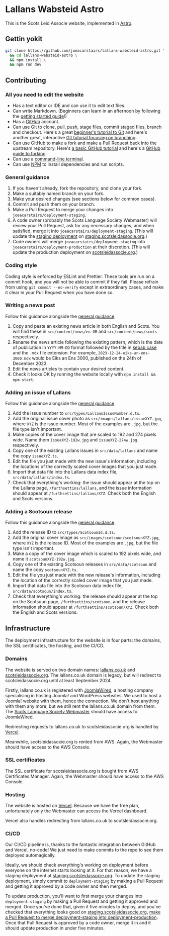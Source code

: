 # Lallans Wabsteid Astro

This is the Scots Leid Associe website, implemented in [Astro](https://astro.build/).

## Gettin yokit

```bash
git clone https://github.com/joeacarstairs/lallans-wabsteid-astro.git \
  && cd lallans-wabsteid-astro \
  && npm install \
  && npm run dev
```

## Contributing

### All you need to edit the website

- Has a text editor or IDE and can use it to edit text files.
- Can write Markdown. (Beginners can learn in an afternoon by following the
  [getting started guide](https://www.markdownguide.org/getting-started/)!)
- Has a [GitHub](https://github.com/join) account.
- Can use Git to clone, pull, push, stage files, commit staged files, branch and checkout. Here's a
  great [beginner's tutorial to Git](https://www.atlassian.com/git) and here's another great,
  interactive [Git tutorial focusing on branching](https://learngitbranching.js.org/).
- Can use GitHub to make a fork and make a Pull Request back into the upstream repository. Here's
  [a basic GitHub tutorial](https://docs.github.com/en/get-started/quickstart/hello-world) and
  here's a [GitHub guide to forking](https://docs.github.com/en/get-started/quickstart/fork-a-repo).
- Can use a [command-line terminal](https://www.freecodecamp.org/news/command-line-for-beginners/).
- Can use [NPM](https://nodesource.com/blog/an-absolute-beginners-guide-to-using-npm/) to install
  dependencies and run scripts.

### General guidance

1. If you haven't already, fork the repository, and clone your fork.
2. Make a suitably named branch on your fork.
3. Make your desired changes (see sections below for common cases).
4. Commit and push them on your branch.
5. Make a Pull Request to merge your changes into `joeacarstairs/deployment-staging`.
6. A code owner (probably the Scots Language Society Webmaster) will review your Pull Request, ask
   for any necessary changes, and when satisfied, merge it into `joeacarstairs/deployment-staging`.
   (This will update the [staging deployment](#cicd) on
   [staging.scotsleidassocie.org](https://staging.scotsleidassocie.org).)
7. Code owners will merge `joeacarstairs/deployment-staging` into
   `joeacarstairs/deployment-production` at their discretion. (This will update the production
   deployment on [scotsleidassocie.org](https://scotsleidassocie.org).)

### Coding style

Coding style is enforced by ESLint and Prettier. These tools are run on a commit hook, and you will
not be able to commit if they fail. Please refrain from using `git commit --no-verify` except in
extraordinary cases, and make it clear in your Pull Request when you have done so.

### Writing a news post

Follow this guidance alongside the [general guidance](#general-guidance).

1. Copy and paste an existing news article in both English and Scots. You will find these in
   `src/content/news/en-GB` and `src/content/news/scots` respectively.
2. Rename the news article following the existing pattern, which is the date of publication in
   `YYYY-MM-DD` format followed by the title in
   [kebab case](https://www.freecodecamp.org/news/snake-case-vs-camel-case-vs-pascal-case-vs-kebab-case-whats-the-difference/#whatiskebabcaseanamekebabcasea)
   and the `.mdx` file extension. For example, `2023-12-24-eiks-an-ens-3000.mdx` would be Eiks an
   Ens 3000, published on the 24th of December 2023.
3. Edit the news articles to contain your desired content.
4. Check it looks OK by running the website locally with `npm install && npm start`.

### Adding an issue of Lallans

Follow this guidance alongside the [general guidance](#general-guidance).

1. Add the issue number to `src/types/LallansIssueNumber.d.ts`.
2. Add the original issue cover photo as `src/images/lallans/issueXYZ.jpg`, where `XYZ` is the issue
   number. Most of the examples are `.jpg`, but the file type isn't important.
3. Make copies of the cover image that are scaled to 192 and 274 pixels wide. Name them
   `issueXYZ-192w.jpg` and `issueXYZ-274w.jpg` respectively.
4. Copy one of the existing Lallans issues in `src/data/lallans` and name the copy `issueXYZ.ts`.
5. Edit the file you just made with the new issue's information, including the locations of the
   correctly scaled cover images that you just made.
6. Import that data file into the Lallans data index file, `src/data/lallans/index.ts`.
7. Check that everything's working: the issue should appear at the top on the Lallans page,
   `/furthsettins/lallans`, and the issue information should appear at `/furthsettins/lallans/XYZ`.
   Check both the English and Scots versions.

### Adding a Scotsoun release

Follow this guidance alongside the [general guidance](#general-guidance).

1. Add the release ID to `src/types/ScotsounId.d.ts`.
2. Add the original cover image as `src/images/scotsoun/scotsounXYZ.jpg`, where `XYZ` is the release
   ID. Most of the examples are `.jpg`, but the file type isn't important.
3. Make a copy of the cover image which is scaled to 192 pixels wide, and name it
   `scotsounXYZ-192w.jpg`.
4. Copy one of the existing Scotsoun releases in `src/data/scotsoun` and name the copy
   `scotsounXYZ.ts`.
5. Edit the file you just made with the new release's information, including the location of the
   correctly scaled cover image that you just made.
6. Import that data file into the Scotsoun data index file, `src/data/scotsoun/index.ts`.
7. Check that everything's working: the release should appear at the top on the Scotsoun page,
   `/furthsettins/scotsoun`, and the release information should appear at
   `/furthsettins/scotsoun/XYZ`. Check both the English and Scots versions.

## Infrastructure

The deployment infrastructure for the website is in four parts: the domains, the SSL certificates,
the hosting, and the CI/CD.

### Domains

The website is served on two domain names: [lallans.co.uk](https://www.lallans.co.uk) and
[scotsleidassocie.org](https://scotsleidassocie.org). The lallans.co.uk domain is legacy, but will
redirect to scotsleidassocie.org until at least September 2024.

Firstly, lallans.co.uk is registered with [JoomlaWired](https://www.joomlawired.com), a hosting
company specialising in hosting Joomla! and WordPress websites. We used to host a Joomla! website
with them, hence the connection. We don't host anything with them any more, but we still rent the
lallans.co.uk domain from them. The [Scots Language Society Webmaster](mailto:lallans@hotmail.co.uk)
should have access to JoomlaWired.

Redirecting requests to lallans.co.uk to scotsleidassocie.org is handled by [Vercel](#hosting).

Meanwhile, scotsleidassocie.org is rented from AWS. Again, the Webmaster should have access to the
AWS Console.

### SSL certificates

The SSL certificate for scotsleidassocie.org is bought from AWS Certificates Manager. Again, the
Webmaster should have access to the AWS Console.

### Hosting

The website is hosted on [Vercel](https://vercel.com/sycamost/lallans-wabsteid-astro). Because we
have the free plan, unfortunately only the Webmaster can access the Vercel dashboard.

Vercel also handles redirecting from lallans.co.uk to scotsleidassocie.org.

### CI/CD

Our CI/CD pipeline is, thanks to the fantastic integration between GitHub and Vercel, no-code! We
just need to make commits to the repo to see them deployed automagically.

Ideally, we should check everything's working on deployment before everyone on the internet starts
looking at it. For that reason, we have a staging deployment at
[staging.scotsleidassocie.org](https://staging.scotsleidassocie.org). To update the staging
deployment, simply commit to `deployment-staging` by making a Pull Request and getting it approved
by a code owner and then merged.

To update production, you'll want to first merge your changes into `deployment-staging` by making a
Pull Request and getting it approved and merged. Once you've done that, given it five minutes to
deploy, and you've checked that everything looks good on
[staging.scotsleidassocie.org](https://staging.scotsleidassocie.org),
[make a Pull Request to merge deployment-staging into deployment-production](https://github.com/joeacarstairs/lallans-wabsteid-astro/compare/deployment-production...deployment-staging).
Once that Pull Request is approved by a code owner, merge it in and it should update production in
under five minutes.
